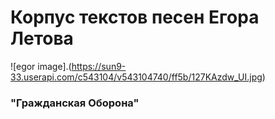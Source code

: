 
# Корпус текстов песен Егора Летова #
![egor image].(https://sun9-33.userapi.com/c543104/v543104740/ff5b/127KAzdw_UI.jpg)
### "Гражданская Оборона"

